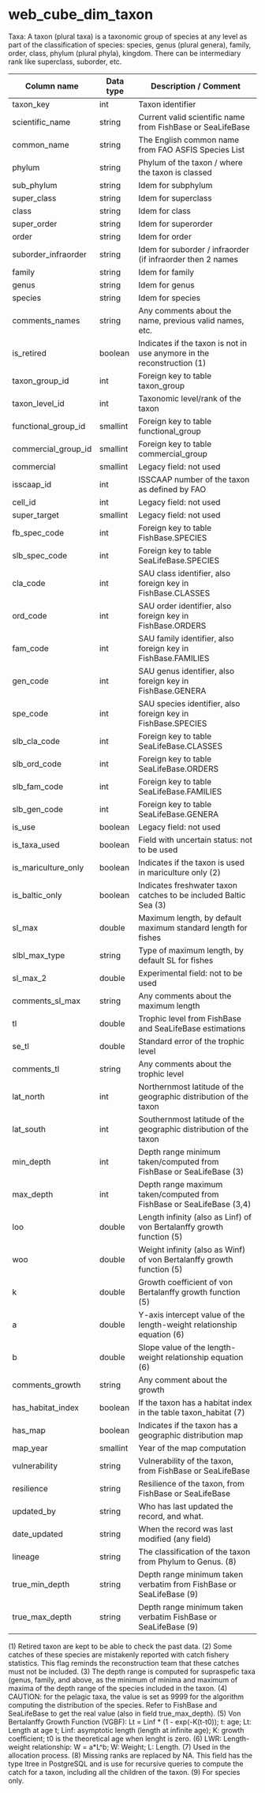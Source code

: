 # web_cube_dim_taxon



Taxa: A taxon (plural taxa) is a taxonomic group of species at any level as part of the classification of species: species, genus (plural genera), family, order, class, phylum (plural phyla), kingdom. There can be intermediary rank like superclass, suborder, etc.



| Column  name        | Data  type | Description  / Comment                                       |
| ------------------- | ---------- | ------------------------------------------------------------ |
| taxon_key           | int        | Taxon identifier                                             |
| scientific_name     | string     | Current valid scientific name from FishBase or SeaLifeBase   |
| common_name         | string     | The English common name from FAO ASFIS Species List          |
| phylum              | string     | Phylum of the taxon / where the taxon is classed             |
| sub_phylum          | string     | Idem for subphylum                                           |
| super_class         | string     | Idem for superclass                                          |
| class               | string     | Idem for class                                               |
| super_order         | string     | Idem for superorder                                          |
| order               | string     | Idem for order                                               |
| suborder_infraorder | string     | Idem for suborder / infraorder (if infraorder then 2 names   |
| family              | string     | Idem for family                                              |
| genus               | string     | Idem for genus                                               |
| species             | string     | Idem for species                                             |
| comments_names      | string     | Any comments about the name, previous valid names, etc.      |
| is_retired          | boolean    | Indicates if the taxon is not in use anymore in the reconstruction (1) |
| taxon_group_id      | int        | Foreign key to table taxon_group                             |
| taxon_level_id      | int        | Taxonomic level/rank of the taxon                            |
| functional_group_id | smallint   | Foreign key to table functional_group                        |
| commercial_group_id | smallint   | Foreign key to table commercial_group                        |
| commercial          | smallint   | Legacy field: not used                                       |
| isscaap_id          | int        | ISSCAAP number of the taxon as defined by FAO                |
| cell_id             | int        | Legacy field: not used                                       |
| super_target        | smallint   | Legacy field: not used                                       |
| fb_spec_code        | int        | Foreign key to table FishBase.SPECIES                        |
| slb_spec_code       | int        | Foreign key to table SeaLifeBase.SPECIES                     |
| cla_code            | int        | SAU class identifier, also foreign key in FishBase.CLASSES   |
| ord_code            | int        | SAU order identifier, also foreign key in FishBase.ORDERS    |
| fam_code            | int        | SAU family identifier, also foreign key in FishBase.FAMILIES |
| gen_code            | int        | SAU genus identifier, also foreign key in FishBase.GENERA    |
| spe_code            | int        | SAU species identifier, also foreign key in FishBase.SPECIES |
| slb_cla_code        | int        | Foreign key to table SeaLifeBase.CLASSES                     |
| slb_ord_code        | int        | Foreign key to table SeaLifeBase.ORDERS                      |
| slb_fam_code        | int        | Foreign key to table SeaLifeBase.FAMILIES                    |
| slb_gen_code        | int        | Foreign key to table SeaLifeBase.GENERA                      |
| is_use              | boolean    | Legacy field: not used                                       |
| is_taxa_used        | boolean    | Field with uncertain status: not to be used                  |
| is_mariculture_only | boolean    | Indicates if the taxon is used in mariculture only (2)       |
| is_baltic_only      | boolean    | Indicates freshwater taxon catches to be included Baltic Sea (3) |
| sl_max              | double     | Maximum length, by default maximum standard length for fishes |
| slbl_max_type       | string     | Type of maximum length, by default SL for fishes             |
| sl_max_2            | double     | Experimental field: not to be used                           |
| comments_sl_max     | string     | Any comments about the maximum length                        |
| tl                  | double     | Trophic level from FishBase and SeaLifeBase estimations      |
| se_tl               | double     | Standard error of the trophic level                          |
| comments_tl         | string     | Any comments about the trophic level                         |
| lat_north           | int        | Northernmost latitude of the geographic distribution of the taxon |
| lat_south           | int        | Southernmost latitude of the geographic distribution of the taxon |
| min_depth           | int        | Depth range minimum taken/computed from FishBase or SeaLifeBase (3) |
| max_depth           | int        | Depth range maximum taken/computed from FishBase or SeaLifeBase (3,4) |
| loo                 | double     | Length infinity (also as Linf) of von Bertalanffy growth function (5) |
| woo                 | double     | Weight infinity (also as Winf) of von Bertalanffy growth function (5) |
| k                   | double     | Growth coefficient of von Bertalanffy growth function (5)    |
| a                   | double     | Y-axis intercept value of the length-weight relationship equation (6) |
| b                   | double     | Slope value of the length-weight relationship equation (6)   |
| comments_growth     | string     | Any comment about the growth                                 |
| has_habitat_index   | boolean    | If the taxon has a habitat index in the table taxon_habitat (7) |
| has_map             | boolean    | Indicates if the taxon has a geographic distribution map     |
| map_year            | smallint   | Year of the map computation                                  |
| vulnerability       | string     | Vulnerability of the taxon, from FishBase or SeaLifeBase     |
| resilience          | string     | Resilience of the taxon, from FishBase or SeaLifeBase        |
| updated_by          | string     | Who has last updated the record, and what.                   |
| date_updated        | string     | When the record was last modified (any field)                |
| lineage             | string     | The classification of the taxon from Phylum to Genus. (8)    |
| true_min_depth      | string     | Depth range minimum taken verbatim from FishBase or SeaLifeBase (9) |
| true_max_depth      | string     | Depth range minimum taken verbatim FishBase or SeaLifeBase (9) |



(1)	Retired taxon are kept to be able to check the past data.
(2)	Some catches of these species are mistakenly reported with catch fishery statistics. This flag reminds the reconstruction team that these catches must not be included.
(3)	The depth range is computed for supraspefic taxa (genus, family, and above, as the minimum of minima and maximum of maxima of the depth range of the species included in the taxon.
(4)	CAUTION: for the pelagic taxa, the value is set as 9999 for the algorithm computing the distribution of the species. Refer to FishBase and SeaLifeBase to get the real value (also in field true_max_depth).
(5)	Von Bertalanffy Growth Function (VGBF): Lt = Linf * (1 - exp(-K(t-t0)); t: age; Lt: Length at age t; Linf: asymptotic length (length at infinite age); K: growth coefficient; t0 is the theoretical age when lenght is zero.
(6)	LWR: Length-weight relationship: W = a*L^b; W: Weight; L: Length.
(7)	Used in the allocation process.
(8)	Missing ranks are replaced by NA. This field has the type ltree in PostgreSQL and is use for recursive queries to compute the catch for a taxon, including all the children of the taxon.
(9)	For species only.

